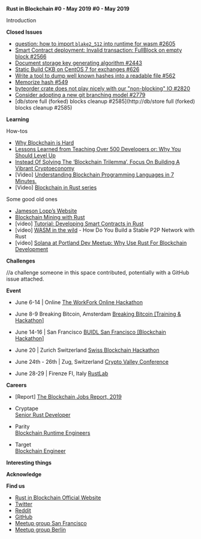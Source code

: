 **Rust in Blockchain #0 - May 2019**
**#0 - May 2019**

Introduction


**Closed Issues** 
- [question: how to import `blake2_512` into runtime for wasm #2605](https://github.com/paritytech/substrate/issues/2605)
- [Smart Contract deployment: Invalid transaction: FullBlock on empty block #2566](https://github.com/paritytech/substrate/issues/2566)
- [Document storage key generating algorithm #2443](https://github.com/paritytech/substrate/issues/2443)
- [Static Build CKB on CentOS 7 for exchanges #626](https://github.com/nervosnetwork/ckb/issues/626)
- [Write a tool to dump well known hashes into a readable file #562](https://github.com/nervosnetwork/ckb/issues/562)
- [Memorize hash #549](https://github.com/nervosnetwork/ckb/issues/549)
- [byteorder crate does not play nicely with our "non-blocking" IO #2820](https://github.com/mimblewimble/grin/issues/2820)
- [Consider adopting a new git branching model #2779](https://github.com/mimblewimble/grin/issues/2779)
- [db/store full (forked) blocks cleanup #2585](http://db/store full (forked) blocks cleanup #2585)



**Learning**

How-tos  

- [Why Blockchain is Hard](https://medium.com/@jimmysong/why-blockchain-is-hard-60416ea4c5c)
- [Lessons Learned from Teaching Over 500 Developers or: Why You Should Level Up](https://medium.com/@jimmysong/lessons-learned-from-teaching-over-500-developers-or-why-you-should-level-up-ad0e48bce067)
- [Instead Of Solving The ‘Blockchain Trilemma’, Focus On Building A Vibrant Cryptoeconomy](https://medium.com/@kevinmobrien1/instead-of-solving-the-blockchain-trilemma-focus-on-building-a-vibrant-cryptoeconomy-7064acb41a26)
- [Video] [Understanding Blockchain Programming Languages in 7 Minutes.](https://www.youtube.com/watch?v=HAOeR9Xh--A)
- [Video] [Blockchain in Rust series](https://www.youtube.com/watch?v=vJdT05zl6jk&list=PL1rXPCvogp_SsWBI_JpXFypBDhbgXVrSE)

Some good old ones
- [Jameson Lopp’s Website](https://www.lopp.net/articles.html)
- [Blockchain Mining with Rust](https://www.innoq.com/en/blog/blockchain-mining-with-rust/) 
- [video] [Tutorial: Developing Smart Contracts in Rust ](https://www.youtube.com/watch?v=KqowajMbl7U)
- [video] [WASM in the wild](https://media.ccc.de/v/rustcologne.2018.11.wasm-in-the-wild) - How Do You Build a Stable P2P Network with Rust 
- [video] [Solana at Portland Dev Meetup: Why Use Rust For Blockchain Development](https://www.youtube.com/watch?v=mPbK3qkobvw)

**Challenges**

//a challenge someone in this space contributed, potentially with a GitHub issue attached.


**Event**

- June 6-14 | Online
[The WorkFork Online Hackathon](https://workfork.io/hackathon_dutchblockchainweek)

- June 8-9 Breaking Bitcoin, Amsterdam
[Breaking Bitcoin [Training & Hackathon]](https://breaking-bitcoin.com/)

- June 14-16 | San Francisco
[BUIDL San Francisco [Blockchain Hackathon]](https://www.eventbrite.com/e/buidl-san-francisco-blockchain-hackathon-tickets-56603971001)

- June 20 | Zurich Switzerland
[Swiss Blockchain Hackathon](https://hackathon.trustsquare.ch)

- June 24th - 26th | Zug, Switzerland
[Crypto Valley Conference](https://www.cryptovalleyconference.com/ )

- June 28-29 | Firenze FI, Italy
[RustLab](https://www.rustlab.it)

**Careers**

- [Report]
[The Blockchain Jobs Report, 2019](https://media.consensys.net/the-blockchain-jobs-report-2019-b2b911426c34)

- Cryptape 	
[Senior Rust Developer](https://twitter.com/workfork_hq/status/1133424215087042560?s=12)

- Parity 		
[Blockchain Runtime Engineers](https://www.parity.io/jobs/#berlin-blockchain-runtime-engineer)

- Target		
[Blockchain Engineer](https://twitter.com/adeebahmed26/status/1133843502465462274)

**Interesting things**



**Acknowledge**



**Find us**

* [Rust in Blockchain Official Website](https://rustinblockchain.org/)
* [Twitter](https://twitter.com/rust_blockchain)
* [Reddit](https://www.reddit.com/r/RustInBlockchain/)
* [GitHub](https://github.com/rust-in-blockchain/Rust-in-Blockchain)
* [Meetup group San Francisco](https://www.meetup.com/Rust-in-Blockchain-San-Francisco/)
* [Meetup group Berlin](https://www.meetup.com/Rust-in-Blockchain-Berlin/)
